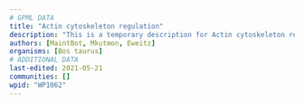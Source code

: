 ```yaml
---
# GPML DATA
title: "Actin cytoskeleton regulation"
description: "This is a temporary description for Actin cytoskeleton regulation"
authors: [MaintBot, Mkutmon, Eweitz]
organisms: [Bos taurus]
# ADDITIONAL DATA
last-edited: 2021-05-21
communities: []
wpid: "WP1062"
---
```


